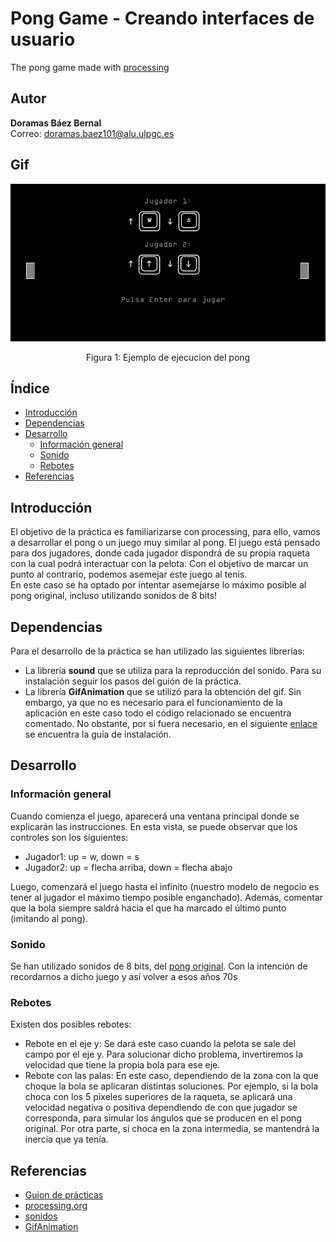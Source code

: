 # Pong Game - Creando interfaces de usuario
The pong game made with [processing](https://processing.org/)

## Autor 
**Doramas Báez Bernal** <br/>
Correo: doramas.baez101@alu.ulpgc.es

## Gif
<div align="center">
  <img src="animacion.gif" alt="gif del pong">
  <p align="center">
    Figura 1: Ejemplo de ejecucion del pong
  </p>
</div>

## Índice
* [Introducción](#introducción)
* [Dependencias](#dependencias) 
* [Desarrollo](#desarrollo)
    * [Información general](#informaciónGeneral)
    * [Sonido](#sonido)
    * [Rebotes](#rebotes)
* [Referencias](#referencias)

## Introducción
El objetivo de la práctica es familiarizarse con processing, para ello, vamos a desarrollar el pong o un juego muy similar al pong. El juego está pensado para dos jugadores, donde cada jugador dispondrá de su propia raqueta con la cual podrá interactuar con la pelota. Con el objetivo de marcar un punto al contrario, podemos asemejar este juego al tenis. <br/> 
En este caso se ha optado por intentar asemejarse lo máximo posible al pong original, incluso utilizando sonidos de 8 bits!

## Dependencias
Para el desarrollo de la práctica se han utilizado las siguientes librerías:
* La librería **sound** que se utiliza para la reproducción del sonido. Para su instalación seguir los pasos del guión de la práctica.
* La librería **GifAnimation** que se utilizó para la obtención del gif. Sin embargo, ya que no es necesario para el funcionamiento de la aplicación en este caso todo el código relacionado se encuentra comentado. No obstante, por si fuera necesario, en el siguiente [enlace](https://github.com/extrapixel/gif-animation) se encuentra la guía de instalación.

## Desarrollo

### Información general <a id="informaciónGeneral"></a>

Cuando comienza el juego, aparecerá una ventana principal donde se explicarán las instrucciones. En esta vista, se puede observar que los controles son los siguientes: 
- Jugador1: up = w, down = s
- Jugador2: up = flecha arriba, down = flecha abajo 

Luego, comenzará el juego hasta el infinito (nuestro modelo de negocio es tener al jugador el máximo tiempo posible enganchado). Además, comentar que la bola siempre saldrá hacia el que ha marcado el último punto (imitando al pong).


### Sonido
Se han utilizado sonidos de 8 bits, del [pong original](https://www.youtube.com/watch?v=fiShX2pTz9A). Con la intención de recordarnos a dicho juego y así volver a esos años 70s

### Rebotes
Existen dos posibles rebotes:
* Rebote en el eje y: Se dará este caso cuando la pelota se sale del campo por el eje y. Para solucionar dicho problema, invertiremos la velocidad que tiene la propia bola para ese eje.
* Rebote con las palas: En este caso, dependiendo de la zona con la que choque la bola se aplicaran distintas soluciones. Por ejemplo, si la bola choca con los 5 pixeles superiores de la raqueta, se aplicará una velocidad negativa o positiva dependiendo de con que jugador se corresponda, para simular los ángulos que se producen en el pong original. Por otra parte, si choca en la zona intermedia, se mantendrá la inercia que ya tenía.

## Referencias

* [Guion de prácticas](https://cv-aep.ulpgc.es/cv/ulpgctp20/pluginfile.php/126724/mod_resource/content/22/CIU_Pr_cticas.pdf)
* [processing.org](https://processing.org/)
* [sonidos](https://freesound.org/home/)
* [GifAnimation](https://github.com/extrapixel/gif-animation)



